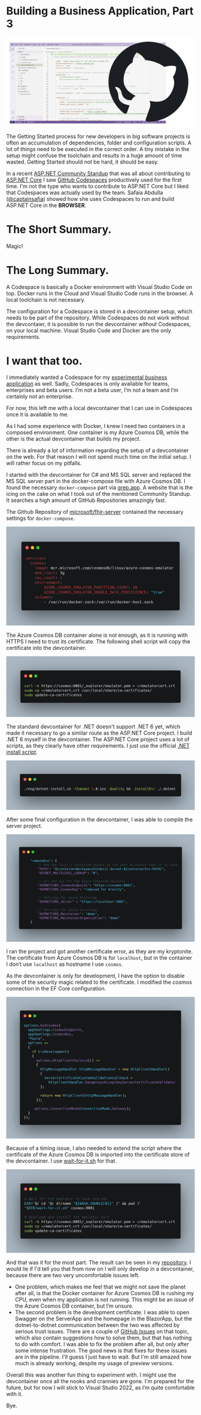 # Building a Business Application, Part 3

![Title](bucket/3c68fed6-ab89-4c01-b8d2-09440a32c0a7.png)

The Getting Started process for new developers in big software projects is often an accumulation of dependencies, folder and configuration scripts. A lot of things need to be executed in the correct order. A tiny mistake in the setup might confuse the toolchain and results in a huge amount of time wasted. Getting Started should not be hard, it should be easy.

In a recent [ASP.NET Community Standup](https://youtu.be/hVdwb41FPvU) that was all about contributing to [ASP.NET Core](https://docs.microsoft.com/de-de/aspnet/core) I saw [GitHub Codespaces](https://github.com/features/codespaces) productively used for the first time. I'm not the type who wants to contribute to ASP.NET Core but I liked that Codespaces was actually used by the team. Safaia Abdulla ([@captainsafia](https://twitter.com/captainsafia)) showed how she uses Codespaces to run and build ASP.NET Core in the __BROWSER__.

# The Short Summary.

Magic!

# The Long Summary.

A Codespace is basically a Docker environment with Visual Studio Code on top. Docker runs in the Cloud and Visual Studio Code runs in the browser. A local toolchain is not necessary.

The configuration for a Codespace is stored in a devcontainer setup, which needs to be part of the repository. While Codespaces do not work without the devcontaier, it is possible to run the devcontainer without Codespaces, on your local machine. Visual Studio Code and Docker are the only requirements.

# I want that too.

I immediately wanted a Codespace for my [experimental business application](https://github.com/cschulzsuper/paula) as well. Sadly, Codespaces is only available for teams, enterprises and beta users. I’m not a beta user, I’m not a team and I’m certainly not an enterprise.

For now, this left me with a local devcontainer that I can use in Codespaces once it is available to me.

As I had some experience with Docker, I knew I need two containers in a composed environment. One container is my Azure Cosmos DB, while the other is the actual devcontainer that builds my project.

There is already a lot of information regarding the setup of a devcontainer on the web. For that reason I will not spend much time on the initial setup. I will rather focus on my pitfalls.

I started with the devcontainer for C# and MS SQL server and replaced the MS SQL server part in the docker-compose file with Azure Cosmos DB. I found the necessary `docker-compose` part via [grep.app](grep.app). A website that is the icing on the cake on what I took out of the mentioned Community Standup. It searches a high amount of GitHub Repositories amazingly fast.

The Github Repository of [microsoft/fhir-server](https://github.com/microsoft/fhir-server) contained the necessary settings for `docker-compose`.

![Cosmos](./bucket/ec521429-3387-40cf-9e87-9a0c018983f8.png)

The Azure Cosmos DB container alone is not enough, as it is running with HTTPS I need to trust its certificate. The following shell script will copy the certificate into the devcontainer.

![Cert](./bucket/d8762fbf-de08-4471-9e3a-c510a92144d5.png)

The standard devcontainer for .NET doesn't support .NET 6 yet, which made it necessary to go a similar route as the ASP.NET Core project. I build .NET 6 myself in the devcontainer. The ASP.NET Core project uses a lot of scripts, as they clearly have other requirements. I just use the official [.NET install script](https://github.com/dotnet/install-scripts).

![DotnetInstall](./bucket/e87c3463-1794-4ee9-9fa1-82e72db853e8.png)

After some final configuration in the devcontainer, I was able to compile the server project.

![RemoteEnv](./bucket/5f96dcda-96e6-4488-8955-48401d6c874c.png)

I ran the project and got another certificate error, as they are my kryptonite. The certificate from Azure Cosmos DB is for `localhost`, but in the container I don’t use `localhost` as hostname I use `cosmos`.

As the devcontainer is only for development, I have the option to disable some of the security magic related to the certificate. I modified the cosmos connection in the EF Core configuration.

![EfCore](./bucket/456b9da7-58e9-4494-8ec5-af03eace743e.png)

Because of a timing issue, I also needed to extend the script where the certificate of the Azure Cosmos DB is imported into the certificate store of the devcontainer. I use [wait-for-it.sh](https://github.com/vishnubob/wait-for-it) for that.

![Wait](./bucket/ea926f69-3579-40c6-90d0-bbda85232966.png)

And that was it for the most part. The result can be seen in my [repository](https://github.com/cschulzsuper/paula). I would lie if I'd tell you that from now on I will only develop in a devcontainer, because there are two very uncomfortable issues left. 
* One problem, which makes me feel that we might not save the planet after all, is that the Docker container for Azure Cosmos DB is rushing my CPU, even when my application is not running. This might be an issue of the Azure Cosmos DB container, but I’m unsure.
* The second problem is the development certificate. I was able to open Swagger on the ServerApp and the homepage in the BlazorApp, but the dotnet-to-dotnet communication between the two was affected by serious trust issues. There are a couple of [GitHub Issues](https://github.com/dotnet/aspnetcore/issues/32842) on that topic, which also contain suggestions how to solve them, but that has nothing to do with comfort. I was able to fix the problem after all, but only after some intense frustration. The good news is that fixes for these issues are in the pipeline. I'll guess I just have to wait. But I'm still amazed how much is already working, despite my usage of preview versions.

Overall this was another fun thing to experiment with. I might use the devcontainer once all the nooks and crannies are gone. I'm prepared for the future, but for now I will stick to Visual Studio 2022, as I’m quite comfortable with it.

Bye.
